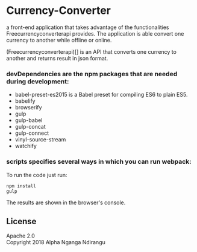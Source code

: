 # Currency-Converter

a front-end application that takes advantage of the functionalities Freecurrencyconverterapi provides. The application is able convert one currency to another while offline or online.

(Freecurrencyconverterapi)[] is an API that converts one currency to another and returns result in json format.

### devDependencies are the npm packages that are needed during development:

- babel-preset-es2015 is a Babel preset for compiling ES6 to plain ES5.
- babelify
- browserify
- gulp
- gulp-babel
- gulp-concat
- gulp-connect
- vinyl-source-stream
- watchify

### scripts specifies several ways in which you can run webpack:

To run the code just run:

```
npm install
gulp
```

The results are shown in the browser's console.

## License

Apache 2.0  
Copyright 2018 Alpha Nganga Ndirangu
